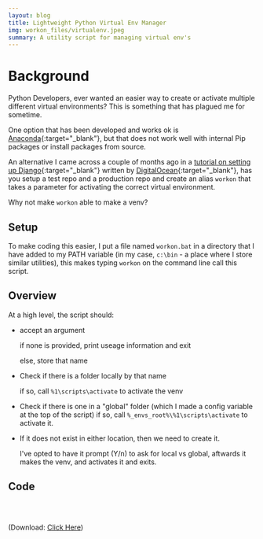 ```yaml
---
layout: blog
title: Lightweight Python Virtual Env Manager
img: workon_files/virtualenv.jpeg
summary: A utility script for managing virtual env's
---
```


# Background

Python Developers, ever wanted an easier way to create or activate multiple different virtual environments?
This is something that has plagued me for sometime.

One option that has been developed and works ok is [Anaconda](https://www.anaconda.com/distribution/){:target="_blank"}, but that does not work well with internal Pip packages or install packages from source.

An alternative I came across a couple of months ago in a [tutorial on setting up Django](https://www.digitalocean.com/community/tutorials/how-to-serve-django-applications-with-uwsgi-and-nginx-on-ubuntu-16-04){:target="_blank"} written by [DigitalOcean](https://m.do.co/c/e62a2722d8d4){:target="_blank"}, has you setup a test repo and a production repo and create an alias `workon` that takes a parameter for activating the correct virtual environment.

Why not make `workon` able to make a venv?

## Setup

To make coding this easier, I put a file named `workon.bat` in a directory that I have added to my PATH variable (in my case, `c:\bin` - a place where I store similar utilities), this makes typing `workon` on the command line call this script.

## Overview

At a high level, the script should:

* accept an argument
    
    if none is provided, print useage information and exit
    
    else, store that name


* Check if there is a folder locally by that name
    
    if so, call `%1\scripts\activate` to activate the venv

* Check if there is one in a "global" folder (which I made a config variable at the top of the script)
    if so, call `%_envs_root%\%1\scripts\activate` to activate it.

* If it does not exist in either location, then we need to create it. 

  I've opted to have it prompt (Y/n) to ask for local vs global, aftwards it makes the venv, and activates it and exits.

## Code

<link rel="stylesheet" href="/css/highlight/styles/darcula.css">
<script src="/css/highlight/highlight.pack.js"></script>
<script>hljs.initHighlightingOnLoad();</script>
<div>
<pre>
<code id="codeTarget" class="cmd">
</code>
</pre>

<script>
    var target = document.getElementById("codeTarget");

// use JS encode URI to html escape the code.

target.innerHTML = escape_html(String.raw`{% include_relative workon_files/workon.bat %}`);

</script>

</div>


(Download: <a href="workon_files/workon.bat" download>Click Here</a>)